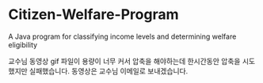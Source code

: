 # Citizen-Welfare-Program
A Java program for classifying income levels and determining welfare eligibility

교수님 동영상 gif 파일이 용량이 너무 커서 압축을 해야하는데 한시간동안 압축을 시도했지만 실패했습니다.
동영상은 교수님 이메일로 보내겠습니다.
